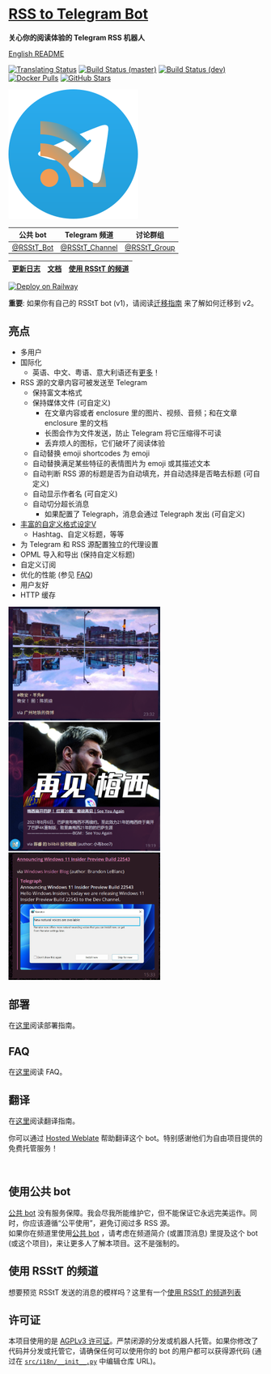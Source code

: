 # [RSS to Telegram Bot](https://t.me/RSStT_Bot)

**关心你的阅读体验的 Telegram RSS 机器人**

[English README](README.md)

[![Translating Status](https://hosted.weblate.org/widgets/rss-to-telegram-bot/-/svg-badge.svg)](https://hosted.weblate.org/engage/rss-to-telegram-bot/)
[![Build Status (master)](https://img.shields.io/github/workflow/status/Rongronggg9/RSS-to-Telegram-Bot/Publish%20Docker%20image/master?label=build%20%28master%29)](https://github.com/Rongronggg9/RSS-to-Telegram-Bot/actions/workflows/publish-docker-image.yml?query=branch%3Amaster)
[![Build Status (dev)](https://img.shields.io/github/workflow/status/Rongronggg9/RSS-to-Telegram-Bot/Publish%20Docker%20image/dev?label=build%20%28dev%29)](https://github.com/Rongronggg9/RSS-to-Telegram-Bot/actions/workflows/publish-docker-image.yml?query=branch%3Adev)
[![Docker Pulls](https://img.shields.io/docker/pulls/rongronggg9/rss-to-telegram)](https://hub.docker.com/r/rongronggg9/rss-to-telegram)
[![GitHub Stars](https://img.shields.io/github/stars/Rongronggg9/Rss-to-Telegram-Bot?style=social)](https://github.com/Rongronggg9/RSS-to-Telegram-Bot/stargazers)

<a href="https://t.me/RSStT_Bot"><img src="docs/resources/RSStT_icon.svg" width = "256" height = "256" alt="RSStT_icon"/><a/>

|     公共 bot     |    Telegram 频道     |       讨论群组        |
|:--------------:|:------------------:|:-----------------:|
|  [@RSStT_Bot]  |  [@RSStT_Channel]  |  [@RSStT_Group]   |

|  [更新日志]  |  [文档]  | [使用 RSStT 的频道] |
|:--------:|:------:|:--------------:|

[@RSStT_Bot]: https://t.me/RSStT_Bot

[@RSStT_Channel]: https://t.me/RSStT_Channel

[@RSStT_Group]: https://t.me/RSStT_Group

[更新日志]: docs/CHANGELOG.zh.md

[文档]: docs

[使用 RSStT 的频道]: docs/channels-using-rsstt.md

[![Deploy on Railway](https://railway.app/button.svg)](docs/deployment-guide.md#option-2-railwayapp)

**重要**: 如果你有自己的 RSStT bot (v1)，请阅读[迁移指南](docs/migration-guide-v2.zh.md) 来了解如何迁移到 v2。

## 亮点

- 多用户
- 国际化
    - 英语、中文、粤语、意大利语还有[更多](docs/translation-guide.md)！
- RSS 源的文章内容可被发送至 Telegram
    - 保持富文本格式
    - 保持媒体文件 (可自定义)
        - 在文章内容或者 enclosure 里的图片、视频、音频；和在文章 enclosure 里的文档
        - 长图会作为文件发送，防止 Telegram 将它压缩得不可读
        - 丢弃烦人的图标，它们破坏了阅读体验
    - 自动替换 emoji shortcodes 为 emoji
    - 自动替换满足某些特征的表情图片为 emoji 或其描述文本
    - 自动判断 RSS 源的标题是否为自动填充，并自动选择是否略去标题 (可自定义)
    - 自动显示作者名 (可自定义)
    - 自动切分超长消息
        - 如果配置了 Telegraph，消息会通过 Telegraph 发出 (可自定义)
- [丰富的自定义格式设定V](docs/formatting-settings.md)
    - Hashtag、自定义标题，等等
- 为 Telegram 和 RSS 源配置独立的代理设置
- OPML 导入和导出 (保持自定义标题)
- 自定义订阅
- 优化的性能 (参见 [FAQ](docs/FAQ.zh.md#q-bot-的性能怎么样它看起来有轻微的内存泄漏问题))
- 用户友好
- HTTP 缓存

<img src="docs/resources/example1.png" width = "300" alt=""/><img src="docs/resources/example3.png" width = "300" alt=""/><img src="docs/resources/example4.png" width = "300" alt=""/>

## 部署

在[这里](docs/deployment-guide.md)阅读部署指南。

## FAQ

在[这里](docs/FAQ.zh.md)阅读 FAQ。

## 翻译

在[这里](docs/translation-guide.md)阅读翻译指南。

你可以通过 [Hosted Weblate](https://hosted.weblate.org/projects/rss-to-telegram-bot/) 帮助翻译这个 bot。特别感谢他们为自由项目提供的免费托管服务！

<a href="https://hosted.weblate.org/engage/rss-to-telegram-bot/"><img src="https://hosted.weblate.org/widgets/rss-to-telegram-bot/-/open-graph.png" width = "500" alt="" /></a>

## 使用公共 bot

[公共 bot](https://t.me/RSStT_Bot) 没有服务保障。我会尽我所能维护它，但不能保证它永远完美运作。同时，你应该遵循“公平使用”，避免订阅过多 RSS 源。  
如果你在频道里使用[公共 bot](https://t.me/RSStT_Bot) ，请考虑在频道简介 (或置顶消息) 里提及这个 bot (或这个项目)，来让更多人了解本项目。这不是强制的。

## 使用 RSStT 的频道

想要预览 RSStT 发送的消息的模样吗？这里有一个[使用 RSStT 的频道列表](docs/channels-using-rsstt.md)

## 许可证

本项目使用的是 [AGPLv3 许可证](LICENSE)。严禁闭源的分发或机器人托管。如果你修改了代码并分发或托管它，请确保任何可以使用你的 bot 的用户都可以获得源代码 (通过在 [`src/i18n/__init__.py`](src/i18n/__init__.py) 中编辑仓库 URL)。
